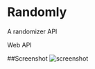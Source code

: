 # Randomly
A randomizer API

Web API

##Screenshot
![screenshot](https://user-images.githubusercontent.com/4294069/200178168-76ad1ea8-9320-4abb-889d-42d06a2344a9.png)
